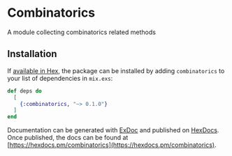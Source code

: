 # Combinatorics

A module collecting combinatorics related methods

## Installation

If [available in Hex](https://hex.pm/docs/publish), the package can be installed
by adding `combinatorics` to your list of dependencies in `mix.exs`:

```elixir
def deps do
  [
    {:combinatorics, "~> 0.1.0"}
  ]
end
```

Documentation can be generated with [ExDoc](https://github.com/elixir-lang/ex_doc)
and published on [HexDocs](https://hexdocs.pm). Once published, the docs can
be found at [https://hexdocs.pm/combinatorics](https://hexdocs.pm/combinatorics).
